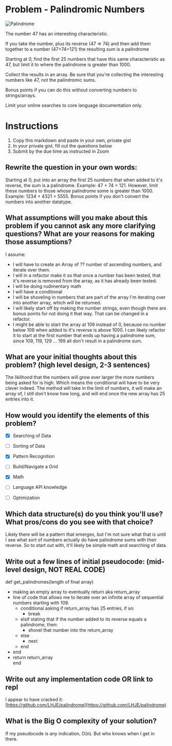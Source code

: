 # Problem - Palindromic Numbers
![Palindrome](https://media.giphy.com/media/xT5LMYqyIPJtjnjiHm/giphy.gif)

The number 47 has an interesting characteristic.

If you take the number, plus its reverse (47 => 74) and then add them together to a number (47+74=121) the resulting sum is a palindrome

Starting at 0, find the first 25 numbers that have this same characteristic as 47, but limit it to where the palindrome is greater than 1000.

Collect the results in an array. Be sure that you're collecting the interesting numbers like 47, not the palindromic sums.

Bonus points if you can do this without converting numbers to strings/arrays.

Limit your online searches to core language documentation only.

# Instructions

1. Copy this markdown and paste in your own, private gist
2. In your private gist, fill out the questions below
4. Submit by the due time as instructed in Zoom


## Rewrite the question in your own words:

Starting at 0, put into an array the first 25 numbers that when added to it's reverse, the sum is a palindrome.  Example: 47 + 74 = 121.  However, limit these numbers to those whose palindrome some is greater than 1000.  Example: 1234 + 4321 = 5555.  Bonus points if you don't convert the numbers into another datatype.


## What assumptions will you make about this problem if you cannot ask any more clarifying questions? What are your reasons for making those assumptions?

I assume:
- I will have to create an Array of ?? number of ascending numbers, and iterate over them.
- I will in a refactor make it so that once a number has been tested, that it's reverse is removed from the array, as it has already been tested.
- I will be doing rudimentary math
- I will have a conditional
- I will be shoveling in numbers that are part of the array I'm iterating over into another array, which will be returned.
- I will likely start off by making the number strings, even though there are bonus points for not doing it that way.  That can be changed in a refactor.
- I might be able to start the array at 109 instead of 0, because no number below 109 when added to it's reverse is above 1000.  I can likely refactor it to start at the first number that ends up having a palindrome sum, since 109, 119, 129 ... 199 all don't result in a palindrome sum.


## What are your initial thoughts about this problem? (high level design, 2-3 sentences)
The liklihood that the numbers will grow ever larger the more numbers being asked for is high.  Which means the conditional will have to be very clever indeed.  The method will take in the limit of numbers, it will make an array of, I still don't know how long, and will end once the new array has 25 entries into it.

## How would you identify the elements of this problem?

- [x] Searching of Data
- [ ] Sorting of Data
- [x] Pattern Recognition
- [ ] Build/Navigate a Grid
- [x] Math
- [ ] Language API knowledge
- [ ] Optimization


## Which data structure(s) do you think you'll use? What pros/cons do you see with that choice?
Likely there will be a pattern that emerges, but I'm not sure what that is until I see what sort of numbers actually do have palindrome sums with their reverse.  So to start out with, it'll likely be simple math and searching of data.

## Write out a few lines of initial pseudocode: (mid-level design, NOT REAL CODE)

def get_palindromes(length of final array)  
  - making an empty array to eventually return aka return_array  
  - line of code that allows me to iterate over an infinite array of sequential numbers starting with 109.  
    - conditional asking if return_array has 25 entries, if so:  
      - break  
    - elsif stating that if the number added to its reverse equals a palindrome, then:  
      - shovel that number into the return_array  
    - else  
      - next  
    - end  
  - end  
  - return return_array  
end  

## Write out any implementation code OR link to repl
I appear to have cracked it:  
[https://github.com/LHJE/palindrome](https://github.com/LHJE/palindrome)

## What is the Big O complexity of your solution?
If my pseudocode is any indication, O(n).  But who knows when I get in there.
